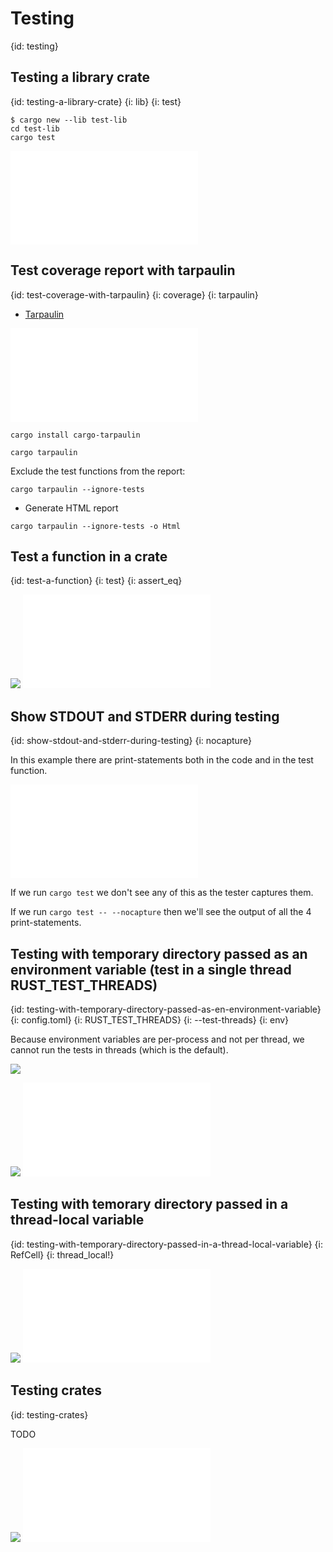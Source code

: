 # Testing
{id: testing}

## Testing a library crate
{id: testing-a-library-crate}
{i: lib}
{i: test}

```
$ cargo new --lib test-lib
cd test-lib
cargo test
```

![](examples/testing/test-lib/src/lib.rs)

## Test coverage report with tarpaulin
{id: test-coverage-with-tarpaulin}
{i: coverage}
{i: tarpaulin}

* [Tarpaulin](https://github.com/xd009642/tarpaulin)

![](examples/testing/test-coverage/src/lib.rs)

```
cargo install cargo-tarpaulin
```

```
cargo tarpaulin
```

Exclude the test functions from the report:

```
cargo tarpaulin --ignore-tests
```

* Generate HTML report

```
cargo tarpaulin --ignore-tests -o Html
```


## Test a function in a crate
{id: test-a-function}
{i: test}
{i: assert_eq}

![](examples/testing/test-function/Cargo.toml)
![](examples/testing/test-function/src/main.rs)

## Show STDOUT and STDERR during testing
{id: show-stdout-and-stderr-during-testing}
{i: nocapture}

In this example there are print-statements both in the code and in the test function.

![](examples/testing/nocapture/src/lib.rs)

If we run `cargo test` we don't see any of this as the tester captures them.

If we run `cargo test -- --nocapture` then we'll see the output of all the 4 print-statements.

## Testing with temporary directory passed as an environment variable (test in a single thread RUST_TEST_THREADS)
{id: testing-with-temporary-directory-passed-as-en-environment-variable}
{i: config.toml}
{i: RUST_TEST_THREADS}
{i: --test-threads}
{i: env}

Because environment variables are per-process and not per thread,
we cannot run the tests in threads (which is the default).

![](examples/testing/tempfile-with-environment-variable/Cargo.toml)

![](examples/testing/tempfile-with-environment-variable/.cargo/config.toml)
![](examples/testing/tempfile-with-environment-variable/src/main.rs)

## Testing with temorary directory passed in a thread-local variable
{id: testing-with-temporary-directory-passed-in-a-thread-local-variable}
{i: RefCell}
{i: thread_local!}

![](examples/testing/tempfile-with-thread-local/Cargo.toml)
![](examples/testing/tempfile-with-thread-local/src/main.rs)


## Testing crates
{id: testing-crates}

TODO

![](examples/testing/test-crate/Cargo.toml)
![](examples/testing/test-crate/src/main.rs)

